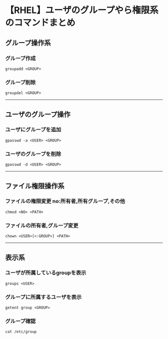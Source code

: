 # 【RHEL】ユーザのグループやら権限系のコマンドまとめ

## グループ操作系

### グループ作成

`groupadd <GROUP>`

### グループ削除
`groupdel <GROUP>`

-----------------------------

## ユーザのグループ操作

### ユーザにグループを追加

`gpasswd -a <USER> <GROUP>`

### ユーザのグループを削除

`gpasswd -d <USER> <GROUP>`

-----------------------------

## ファイル権限操作系

### ファイルの権限変更 no:所有者,所有グループ,その他

`chmod <NO> <PATH>`

### ファイルの所有者,グループ変更

`chown <USER>[<:GROUP>] <PATH>`

-----------------------------

## 表示系

### ユーザが所属しているgroupを表示

`groups <USER>`

### グループに所属するユーザを表示

`getent group <GROUP>`

### グループ確認

`cat /etc/group`
